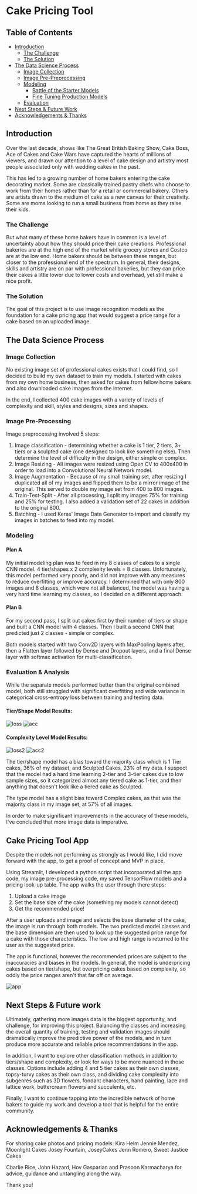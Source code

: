 # **Cake Pricing Tool**

## Table of Contents

- [Introduction](#intro)
    - [The Challenge](#challenge)
    - [The Solution](#solution)
- [The Data Science Process](#ds_proc)
    - [Image Collection](#collect)
    - [Image Pre-Preprocessing](#process)
    - [Modeling](#modeling)
        - [Battle of the Starter Models](#planA)
        - [Fine Tuning Production Models](#planB)
    - [Evaluation](#eval)
- [Next Steps & Future Work](#conclusions)
- [Acknowledgements & Thanks](#thanks)

<a id='intro'></a>
## Introduction

Over the last decade, shows like The Great British Baking Show, Cake Boss, Ace of Cakes and Cake Wars have captured the hearts of millions of viewers, and drawn our attention to a level of cake design and artistry most people associated only with wedding cakes in the past.

This has led to a growing number of home bakers entering the cake decorating market. Some are classically trained pastry chefs who choose to work from their homes rather than for a retail or commercial bakery. Others are artists drawn to the medium of cake as a new canvas for their creativity. Some are moms looking to run a small business from home as they raise their kids.
<a id='challenge'></a>
### The Challenge

But what many of these home bakers have in common is a level of uncertainty about how they should price their cake creations. Professional bakeries are at the high end of the market while grocery stores and Costco are at the low end. Home bakers should be between these ranges, but closer to the professional end of the spectrum. In general, their designs, skills and artistry are on par with professional bakeries, but they can price their cakes a little lower due to lower costs and overhead, yet still make a nice profit.

<a id='solution'></a>
### The Solution
The goal of this project is to use image recognition models as the foundation for a cake pricing app that would suggest a price range for a cake based on an uploaded image.

<a id='ds_proc'></a>
## The Data Science Process
<a id='collect'></a>
### Image Collection
No existing image set of professional cakes exists that I could find, so I decided to build my own dataset to train my models. I started with cakes from my own home business, then asked for cakes from fellow home bakers and also downloaded cake images from the internet.

In the end, I collected 400 cake images with a variety of levels of complexity and skill, styles and designs, sizes and shapes.
<a id='process'></a>
### Image Pre-Processing

Image preprocessing involved 5 steps:
1. Image classification - determining whether a cake is 1 tier, 2 tiers, 3+ tiers or a sculpted cake (one designed to look like something else). Then determine the level of difficulty in the design, either simple or complex.
2. Image Resizing - All images were resized using Open CV to 400x400 in order to load into a Convolutional Neural Network model.
3. Image Augmentation - Because of my small training set, after resizing I duplicated all of my images and flipped them to be a mirror image of the original. This served to double my image set from 400 to 800 images.
4. Train-Test-Split - After all processing, I split my images 75% for training and 25% for testing. I also added a validation set of 22 cakes in addition to the original 800.
5. Batching - I used Keras' Image Data Generator to import and classify my images in batches to feed into my model.
<a id='modeling'></a>
### Modeling
<a id='planA'></a>
#### Plan A
My initial modeling plan was to feed in my 8 classes of cakes to a single CNN model. 4 tier/shapes x 2 complexity levels = 8 classes. Unfortunately, this model performed very poorly, and did not improve with any measures to reduce overfitting or improve accuracy. I determined that with only 800 images and 8 classes, which were not all balanced, the model was having a very hard time learning my classes, so I decided on a different approach.
<a id='planB'></a>
#### Plan B
For my second pass, I split out cakes first by their number of tiers or shape and built a CNN model with 4 classes. Then I built a second CNN that predicted just 2 classes - simple or complex.

Both models started with two Conv2D layers with MaxPooling layers after, then a Flatten layer followed by Dense and Dropout layers, and a final Dense layer with softmax activation for multi-classification.  
<a id='eval'></a>
### Evaluation & Analysis

While the separate models performed better than the original combined model, both still struggled with significant overfitting and wide variance in categorical cross-entropy loss between training and testing data.

#### Tier/Shape Model Results:
![loss](./visuals/tier_loss.png)
![acc](./visuals/tier_accuracy.png)

#### Complexity Level Model Results:
![loss2](./visuals/type_loss.png)
![acc2](./visuals/type_accuracy.png)

The tier/shape model has a bias toward the majority class which is 1 Tier cakes, 36% of my dataset, and Sculpted Cakes, 23% of my data. I suspect that the model had a hard time learning 2-tier and 3-tier cakes due to low sample sizes, so it categorized almost any tiered cake as 1-tier, and then anything that doesn't look like a tiered cake as Sculpted.

The type model has a slight bias toward Complex cakes, as that was the majority class in my image set, at 57% of all images.

In order to make significant improvements in the accuracy of these models, I've concluded that more image data is imperative.
<a id='app'></a>
## Cake Pricing Tool App

Despite the models not performing as strongly as I would like, I did move forward with the app, to get a proof of concept and MVP in place.

Using Streamlit, I developed a python script that incorporated all the app code, my image pre-processing code, my saved TensorFlow models and a pricing look-up table. The app walks the user through there steps:

1. Upload a cake image
2. Set the base size of the cake (something my models cannot detect)
3. Get the recommended price!

After a user uploads and image and selects the base diameter of the cake, the image is run through both models. The two predicted model classes and the base dimension are then used to look up the suggested price range for a cake with those characteristics. The low and high range is returned to the user as the suggested price.

The app is functional, however the recommended prices are subject to the inaccuracies and biases in the models. In general, the model is underpricing cakes based on tier/shape, but overpricing cakes based on complexity, so oddly the price ranges aren't that far off on average.

![app](./visuals/app_screenshot.png)
<a id='conclusions'></a>
## Next Steps & Future work

Ultimately, gathering more images data is the biggest opportunity, and challenge, for improving this project. Balancing the classes and increasing the overall quantity of training, testing and validation images should dramatically improve the predictive power of the models, and in turn produce more accurate and reliable price recommendations in the app.

In addition, I want to explore other classification methods in addition to tiers/shape and complexity, or look for ways to be more nuanced in those classes. Options include adding 4 and 5 tier cakes as their own classes, topsy-turvy cakes as their own class, and dividing cake complexity into subgenres such as 3D flowers, fondant characters, hand painting, lace and lattice work, buttercream flowers and succulents, etc.

Finally, I want to continue tapping into the incredible network of home bakers to guide my work and develop a tool that is helpful for the entire community.  
<a id='thanks'></a>
## Acknowledgements & Thanks

For sharing cake photos and pricing models:
Kira Helm
Jennie Mendez, Moonlight Cakes
Josey Fountain, JoseyCakes
Jenn Romero, Sweet Justice Cakes

Charlie Rice, John Hazard, Hov Gasparian and Prasoon Karmacharya for advice, guidance and untangling along the way.

Thank you!
